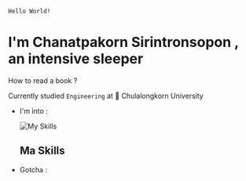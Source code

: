 ```
Hello World!
```
# I'm Chanatpakorn Sirintronsopon , an intensive sleeper
How to read a book ?

Currently studied `Engineering` at 🏫 Chulalongkorn University


- I'm into :
  
  ![My Skills](https://skillicons.dev/icons?i=js,html,css,ai,pr,ps,py)

  ## Ma Skills
- Gotcha : 


  
